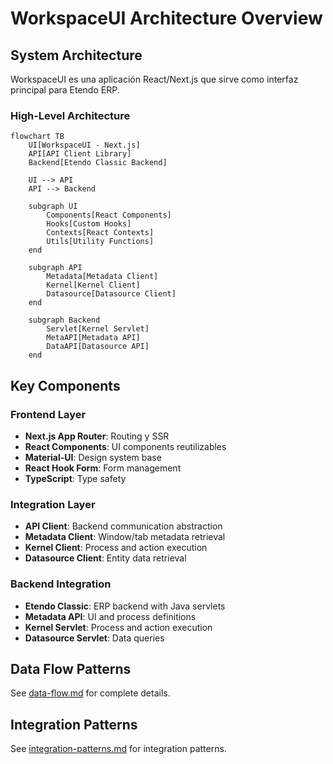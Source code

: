 # WorkspaceUI Architecture Overview

## System Architecture

WorkspaceUI es una aplicación React/Next.js que sirve como interfaz principal para Etendo ERP.

### High-Level Architecture

```mermaid
flowchart TB
    UI[WorkspaceUI - Next.js]
    API[API Client Library]
    Backend[Etendo Classic Backend]
    
    UI --> API
    API --> Backend
    
    subgraph UI
        Components[React Components]
        Hooks[Custom Hooks]
        Contexts[React Contexts]
        Utils[Utility Functions]
    end
    
    subgraph API
        Metadata[Metadata Client]
        Kernel[Kernel Client]
        Datasource[Datasource Client]
    end
    
    subgraph Backend
        Servlet[Kernel Servlet]
        MetaAPI[Metadata API]
        DataAPI[Datasource API]
    end
```

## Key Components

### Frontend Layer
- **Next.js App Router**: Routing y SSR
- **React Components**: UI components reutilizables
- **Material-UI**: Design system base
- **React Hook Form**: Form management
- **TypeScript**: Type safety

### Integration Layer  
- **API Client**: Backend communication abstraction
- **Metadata Client**: Window/tab metadata retrieval
- **Kernel Client**: Process and action execution
- **Datasource Client**: Entity data retrieval

### Backend Integration
- **Etendo Classic**: ERP backend with Java servlets
- **Metadata API**: UI and process definitions
- **Kernel Servlet**: Process and action execution
- **Datasource Servlet**: Data queries

## Data Flow Patterns

See [data-flow.md](./data-flow.md) for complete details.

## Integration Patterns

See [integration-patterns.md](./integration-patterns.md) for integration patterns.